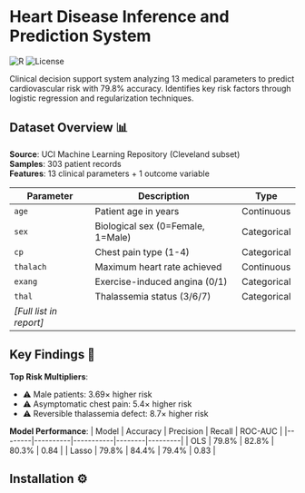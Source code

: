 # Heart Disease Inference and Prediction System 

![R](https://img.shields.io/badge/R-4.3.2-blue?logo=r) ![License](https://img.shields.io/badge/License-MIT-green)

Clinical decision support system analyzing 13 medical parameters to predict cardiovascular risk with 79.8% accuracy. Identifies key risk factors through logistic regression and regularization techniques.

## Dataset Overview 📊
**Source**: UCI Machine Learning Repository (Cleveland subset)  
**Samples**: 303 patient records  
**Features**: 13 clinical parameters + 1 outcome variable

| Parameter       | Description                                  | Type        |
|-----------------|---------------------------------------------|-------------|
| `age`           | Patient age in years                        | Continuous  |
| `sex`           | Biological sex (0=Female, 1=Male)           | Categorical |
| `cp`            | Chest pain type (1-4)                       | Categorical |
| `thalach`       | Maximum heart rate achieved                 | Continuous  |
| `exang`         | Exercise-induced angina (0/1)               | Categorical |
| `thal`          | Thalassemia status (3/6/7)                  | Categorical |
| *[Full list in report]* | | |

## Key Findings 🚨
**Top Risk Multipliers**:
- ⚠️ Male patients: 3.69× higher risk
- ⚠️ Asymptomatic chest pain: 5.4× higher risk  
- ⚠️ Reversible thalassemia defect: 8.7× higher risk

**Model Performance**:
| Model  | Accuracy | Precision | Recall | ROC-AUC |
|--------|----------|-----------|--------|---------|
| OLS    | 79.8%    | 82.8%     | 80.3%  | 0.84    |
| Lasso  | 79.8%    | 84.4%     | 79.4%  | 0.83    |

## Installation ⚙️
